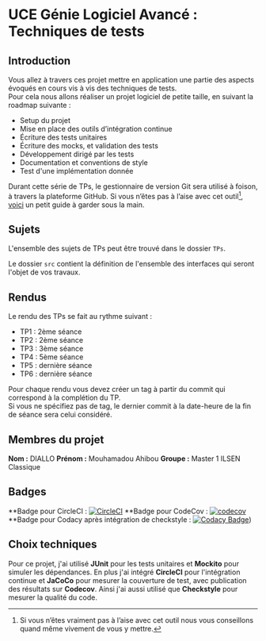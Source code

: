 # UCE Génie Logiciel Avancé : Techniques de tests

## Introduction

Vous allez à travers ces projet mettre en application une partie des aspects évoqués en cours vis à vis des techniques de tests.  
Pour cela nous allons réaliser un projet logiciel de petite taille, en suivant la roadmap suivante : 
- Setup du projet
- Mise en place des outils d’intégration continue
- Écriture des tests unitaires
- Écriture des mocks, et validation des tests
- Développement dirigé par les tests
- Documentation et conventions de style
- Test d'une implémentation donnée

Durant cette série de TPs, le gestionnaire de version Git sera utilisé à foison, à travers la plateforme GitHub. Si vous n’êtes pas à l’aise avec cet outil[^1], [voici](http://rogerdudler.github.io/git-guide/) un petit guide à garder sous la main.

## Sujets

L'ensemble des sujets de TPs peut être trouvé dans le dossier `TPs`.

Le dossier `src` contient la définition de l'ensemble des interfaces qui seront l'objet de vos travaux.

## Rendus

Le rendu des TPs se fait au rythme suivant :

- TP1 : 2ème séance
- TP2 : 2ème séance
- TP3 : 3ème séance
- TP4 : 5ème séance
- TP5 : dernière séance
- TP6 : dernière séance

Pour chaque rendu vous devez créer un tag à partir du commit qui correspond à la complétion du TP.  
Si vous ne spécifiez pas de tag, le dernier commit à la date-heure de la fin de séance sera celui considéré.

[^1]: Si vous n’êtes vraiment pas à l’aise avec cet outil nous vous conseillons quand même vivement de vous y mettre.

## Membres du projet

**Nom :** DIALLO 
**Prénom :** Mouhamadou Ahibou
**Groupe :** Master 1 ILSEN Classique

## Badges

**Badge pour CircleCI : [![CircleCI](https://dl.circleci.com/status-badge/img/gh/Mouhamadou-Ahibou-DIALLO/ceri-m1-techniques-de-test/tree/master.svg?style=svg)](https://dl.circleci.com/status-badge/redirect/gh/Mouhamadou-Ahibou-DIALLO/ceri-m1-techniques-de-test/tree/master)
**Badge pour CodeCov : [![codecov](https://codecov.io/github/Mouhamadou-Ahibou-DIALLO/ceri-m1-techniques-de-test/graph/badge.svg?token=KIJV7XHK4O)](https://codecov.io/github/Mouhamadou-Ahibou-DIALLO/ceri-m1-techniques-de-test)
**Badge pour Codacy après intégration de checkstyle : [![Codacy Badge](https://app.codacy.com/project/badge/Grade/5d2d947729c84a80a6afad5716c8261e)](https://app.codacy.com/gh/Mouhamadou-Ahibou-DIALLO/ceri-m1-techniques-de-test/dashboard?utm_source=gh&utm_medium=referral&utm_content=&utm_campaign=Badge_grade))


## Choix techniques

Pour ce projet, j'ai utilisé **JUnit** pour les tests unitaires et **Mockito** pour simuler les dépendances. 
En plus j'ai intégré **CircleCI** pour l'intégration continue et **JaCoCo** pour mesurer la couverture de test, 
avec publication des résultats sur **Codecov**. Ainsi j'ai aussi utilisé que **Checkstyle** pour mesurer la qualité du code.

